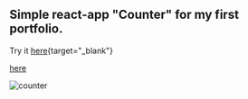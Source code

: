 ## Simple react-app "Counter" for my first portfolio.
Try it [here](https://mrmirrorr.github.io/counter-react-app/){target="_blank"}

<a href="https://mrmirrorr.github.io/counter-react-app/" target="_blank">here</a>

![counter](https://user-images.githubusercontent.com/105848492/236663861-1f1594a4-b7cb-4959-bca8-0d777b50367d.jpg)

